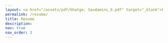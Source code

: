 ```yaml
---
layout: <a href="/assets/pdf/Ghatge, Saudamini_6.pdf" target="_blank">Resume</a>
permalink: /resume/
title: Resume
description:
nav: true
nav_order: 3
---
```


